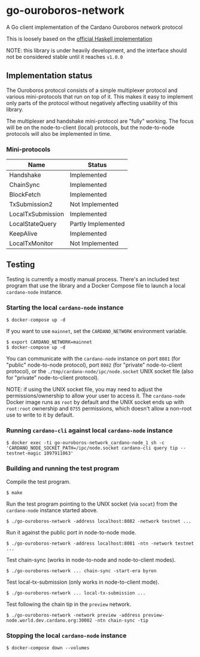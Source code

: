 # go-ouroboros-network

A Go client implementation of the Cardano Ouroboros network protocol

This is loosely based on the [official Haskell implementation](https://github.com/input-output-hk/ouroboros-network)

NOTE: this library is under heavily development, and the interface should not be considered stable until it reaches `v1.0.0`

## Implementation status

The Ouroboros protocol consists of a simple multiplexer protocol and various mini-protocols that run on top of it.
This makes it easy to implement only parts of the protocol without negatively affecting usability of this library.

The multiplexer and handshake mini-protocol are "fully" working. The focus will be on the node-to-client (local) protocols,
but the node-to-node protocols will also be implemented in time.

### Mini-protocols

| Name | Status |
| --- | --- |
| Handshake | Implemented |
| ChainSync | Implemented |
| BlockFetch | Implemented |
| TxSubmission2 | Not Implemented |
| LocalTxSubmission | Implemented |
| LocalStateQuery | Partly Implemented |
| KeepAlive | Implemented |
| LocalTxMonitor | Not Implemented |

## Testing

Testing is currently a mostly manual process. There's an included test program that use the library
and a Docker Compose file to launch a local `cardano-node` instance.

### Starting the local `cardano-node` instance

```
$ docker-compose up -d
```

If you want to use `mainnet`, set the `CARDANO_NETWORK` environment variable.

```
$ export CARDANO_NETWORK=mainnet
$ docker-compose up -d
```

You can communicate with the `cardano-node` instance on port `8081` (for "public" node-to-node protocol), port `8082` (for "private" node-to-client protocol), or
the `./tmp/cardano-node/ipc/node.socket` UNIX socket file (also for "private" node-to-client protocol).

NOTE: if using the UNIX socket file, you may need to adjust the permissions/ownership to allow your user to access it.
The `cardano-node` Docker image runs as `root` by default and the UNIX socket ends up with `root:root` ownership
and `0755` permissions, which doesn't allow a non-root use to write to it by default.

### Running `cardano-cli` against local `cardano-node` instance

```
$ docker exec -ti go-ouroboros-network_cardano-node_1 sh -c 'CARDANO_NODE_SOCKET_PATH=/ipc/node.socket cardano-cli query tip --testnet-magic 1097911063'
```

### Building and running the test program

Compile the test program.

```
$ make
```

Run the test program pointing to the UNIX socket (via `socat`) from the `cardano-node` instance started above.

```
$ ./go-ouroboros-network -address localhost:8082 -network testnet ...
```

Run it against the public port in node-to-node mode.

```
$ ./go-ouroboros-network -address localhost:8081 -ntn -network testnet ...
```

Test chain-sync (works in node-to-node and node-to-client modes).

```
$ ./go-ouroboros-network ... chain-sync -start-era byron
```

Test local-tx-submission (only works in node-to-client mode).

```
$ ./go-ouroboros-network ... local-tx-submission ...
```

Test following the chain tip in the `preview` network.

```
$ ./go-ouroboros-network -network preview -address preview-node.world.dev.cardano.org:30002 -ntn chain-sync -tip
```

### Stopping the local `cardano-node` instance

```
$ docker-compose down --volumes
```

